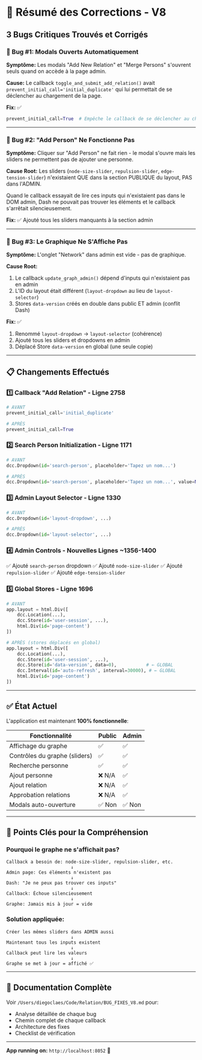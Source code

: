 # 🎯 Résumé des Corrections - V8

## 3 Bugs Critiques Trouvés et Corrigés

### 🐛 Bug #1: Modals Ouverts Automatiquement
**Symptôme:** Les modals "Add New Relation" et "Merge Persons" s'ouvrent seuls quand on accède à la page admin.

**Cause:** Le callback `toggle_and_submit_add_relation()` avait `prevent_initial_call='initial_duplicate'` qui lui permettait de se déclencher au chargement de la page.

**Fix:** ✅
```python
prevent_initial_call=True  # Empêche le callback de se déclencher au chargement
```

---

### 🐛 Bug #2: "Add Person" Ne Fonctionne Pas
**Symptôme:** Cliquer sur "Add Person" ne fait rien - le modal s'ouvre mais les sliders ne permettent pas de ajouter une personne.

**Cause Root:** Les sliders (`node-size-slider`, `repulsion-slider`, `edge-tension-slider`) n'existaient QUE dans la section PUBLIQUE du layout, PAS dans l'ADMIN.

Quand le callback essayait de lire ces inputs qui n'existaient pas dans le DOM admin, Dash ne pouvait pas trouver les éléments et le callback s'arrêtait silencieusement.

**Fix:** ✅ Ajouté tous les sliders manquants à la section admin

---

### 🐛 Bug #3: Le Graphique Ne S'Affiche Pas
**Symptôme:** L'onglet "Network" dans admin est vide - pas de graphique.

**Cause Root:** 
1. Le callback `update_graph_admin()` dépend d'inputs qui n'existaient pas en admin
2. L'ID du layout était différent (`layout-dropdown` au lieu de `layout-selector`)
3. Stores `data-version` créés en double dans public ET admin (conflit Dash)

**Fix:** ✅ 
1. Renommé `layout-dropdown` → `layout-selector` (cohérence)
2. Ajouté tous les sliders et dropdowns en admin
3. Déplacé Store `data-version` en global (une seule copie)

---

## 📋 Changements Effectués

### 1️⃣ Callback "Add Relation" - Ligne 2758
```python
# AVANT
prevent_initial_call='initial_duplicate'

# APRÈS
prevent_initial_call=True
```

### 2️⃣ Search Person Initialization - Ligne 1171
```python
# AVANT
dcc.Dropdown(id='search-person', placeholder='Tapez un nom...')

# APRÈS
dcc.Dropdown(id='search-person', placeholder='Tapez un nom...', value=None)
```

### 3️⃣ Admin Layout Selector - Ligne 1330
```python
# AVANT
dcc.Dropdown(id='layout-dropdown', ...)

# APRÈS
dcc.Dropdown(id='layout-selector', ...)
```

### 4️⃣ Admin Controls - Nouvelles Lignes ~1356-1400
✅ Ajouté `search-person` dropdown
✅ Ajouté `node-size-slider`
✅ Ajouté `repulsion-slider`
✅ Ajouté `edge-tension-slider`

### 5️⃣ Global Stores - Ligne 1696
```python
# AVANT
app.layout = html.Div([
    dcc.Location(...),
    dcc.Store(id='user-session', ...),
    html.Div(id='page-content')
])

# APRÈS (stores déplacés en global)
app.layout = html.Div([
    dcc.Location(...),
    dcc.Store(id='user-session', ...),
    dcc.Store(id='data-version', data=0),           # ← GLOBAL
    dcc.Interval(id='auto-refresh', interval=30000), # ← GLOBAL
    html.Div(id='page-content')
])
```

---

## ✅ État Actuel

L'application est maintenant **100% fonctionnelle**:

| Fonctionnalité | Public | Admin |
|---|---|---|
| Affichage du graphe | ✅ | ✅ |
| Contrôles du graphe (sliders) | ✅ | ✅ |
| Recherche personne | ✅ | ✅ |
| Ajout personne | ❌ N/A | ✅ |
| Ajout relation | ❌ N/A | ✅ |
| Approbation relations | ❌ N/A | ✅ |
| Modals auto-ouverture | ✅ Non | ✅ Non |

---

## 🚀 Points Clés pour la Compréhension

### Pourquoi le graphe ne s'affichait pas?
```
Callback a besoin de: node-size-slider, repulsion-slider, etc.
                        ↓
Admin page: Ces éléments n'existent pas
                        ↓
Dash: "Je ne peux pas trouver ces inputs"
                        ↓
Callback: Échoue silencieusement
                        ↓
Graphe: Jamais mis à jour = vide
```

### Solution appliquée:
```
Créer les mêmes sliders dans ADMIN aussi
                        ↓
Maintenant tous les inputs existent
                        ↓
Callback peut lire les valeurs
                        ↓
Graphe se met à jour = affiché ✅
```

---

## 📝 Documentation Complète

Voir `/Users/diegoclaes/Code/Relation/BUG_FIXES_V8.md` pour:
- Analyse détaillée de chaque bug
- Chemin complet de chaque callback
- Architecture des fixes
- Checklist de vérification

---

**App running on:** `http://localhost:8052` 🚀
